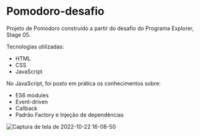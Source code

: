 # Pomodoro-desafio

Projeto de Pomodoro construído a partir do desafio do Programa Explorer, Stage 05.

Tecnologias utilizadas: 
* HTML
* CSS
* JavaScript

No JavaScript, foi posto em prática os conhecimentos sobre:
* ES6 modules
* Event-driven
* Callback
* Padrão Factory e Injeção de dependências


![Captura de tela de 2022-10-22 16-08-50](https://user-images.githubusercontent.com/102126245/197421077-3e9d8b00-31f3-48c8-b83c-d9024d22c6da.png)


